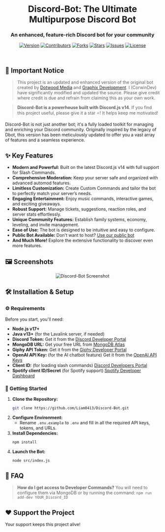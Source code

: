 <p align="center">
  <h1 align="center">Discord-Bot: The Ultimate Multipurpose Discord Bot</h1>
  <h3 align="center">An enhanced, feature-rich Discord bot for your community</h3>
</p>

<p align="center">
  <a href="https://github.com/Liam0413/Discord-Bot"><img src="https://img.shields.io/github/package-json/v/CorwinDev/Discord-Bot?style=flat-square&label=Version" alt="Version"></a>
  <a href="https://github.com/Liam0413/Discord-Bot/graphs/contributors"><img src="https://img.shields.io/github/contributors/CorwinDev/Discord-Bot?style=flat-square&label=Contributors" alt="Contributors"></a>
  <a href="https://github.com/Liam0413/Discord-Bot/network/members"><img src="https://img.shields.io/github/forks/Liam0413/Discord-Bot?style=flat-square&label=Forks" alt="Forks"></a>
  <a href="https://github.com/Liam0413/Discord-Bot/stargazers"><img src="https://img.shields.io/github/stars/Liam0413/Discord-Bot?style=flat-square&label=Stars" alt="Stars"></a>
  <a href="https://github.com/Liam0413/Discord-Bot/issues"><img src="https://img.shields.io/github/issues/Liam0413/Discord-Bot?style=flat-square&label=Issues" alt="Issues"></a>
  <a href="https://github.com/Liam0413/Discord-Bot/blob/master/LICENSE"><img src="https://img.shields.io/github/license/Corwindev/Discord-Bot?style=flat-square&label=License" alt="License"></a>
</p>
<br>


<!-- NOTICE -->
## 📢 Important Notice
>  This project is an updated and enhanced version of the original bot created by [Dotwood Media](https://github.com/DotwoodMedia) and [Graphix Development](https://github.com/GraphixDevelopment). I (CorwinDev) have significantly modified and updated the source. Please give credit where credit is due and refrain from claiming this as your own work.

>  **Discord-Bot is a powerhouse built with Discord.js v14**. If you find this project useful, please give it a star ⭐! It helps keep me motivated!

<!-- ABOUT THE PROJECT -->

Discord-Bot is not just another bot; it's a fully loaded toolkit for managing and enriching your Discord community. Originally inspired by the legacy of Dbot, this version has been meticulously updated to offer you a vast array of features and a seamless experience.

## ✨ Key Features
* **Modern and Powerful:** Built on the latest Discord.js v14 with full support for Slash Commands.
* **Comprehensive Moderation:** Keep your server safe and organized with advanced automod features.
* **Limitless Customization:**  Create Custom Commands and tailor the bot to perfectly match your server’s needs.
* **Engaging Entertainment:** Enjoy music commands, interactive games, and exciting giveaways.
* **Robust Support:** Manage tickets, suggestions, reaction roles, and server stats effortlessly.
* **Unique Community Features:**  Establish family systems, economy, leveling, and invite management.
* **Ease of Use:** The bot is designed to be intuitive and easy to configure.
* **Public Bot Available:**  Don't want to host?  [Use our public bot](https://discord.com/api/oauth2/authorize?client_id=860390761307439114&permissions=8&scope=bot%20applications.commands)
* **And Much More!**  Explore the extensive functionality to discover even more features.

## 🖼️ Screenshots
<p align="center">
    <img src="https://cdn.discordapp.com/attachments/778665159316209748/1055832339328024666/207117434-d98356b1-bf19-418e-9e12-0ef83e0d9a21.png" alt="Discord-Bot Screenshot">
</p>

## 🛠️ Installation & Setup
### ⚙️ Requirements
Before you start, you'll need:
*  **Node.js v17+**
*  **Java v13+** (for the Lavalink server, if needed)
* **Discord Token:** Get it from the [Discord Developer Portal](https://discord.com/developers/applications)
* **MongoDB URL:** Get your free URL from [MongoDB Atlas](https://cloud.mongodb.com/v2/635277bf9f5c7b5620db28a4#clusters)
* **Giphy API Token:** Get it from the [Giphy Developer Portal](https://developers.giphy.com/)
* **OpenAI API Key:**  (for the AI chatbot feature) Get it from the [OpenAI API Keys](https://beta.openai.com/account/api-keys)
* **Client ID:**  (for loading slash commands) [Discord Developers Portal](https://discord.com/developers/applications)
* **Spotify client ID/Secret** (for Spotify support) [Spotify Developer Dashboard](https://developer.spotify.com/dashboard/login)

### 🚀 Getting Started
1. **Clone the Repository:**
    ```bash
    git clone https://github.com/Liam0413/Discord-Bot.git
    ```
2. **Configure Environment:**
    - Rename `.env.example` to `.env` and fill in all the required API keys, tokens, and URLs.
3. **Install Dependencies:**
    ```bash
    npm install
    ```
4. **Launch the Bot:**
    ```bash
    node src/index.js
    ```

## 🤔 FAQ
> **How do I get access to Developer Commands?**  You will need to configure them via MongoDB or by running the command: `npm run add-dev YOUR_Discord_ID`

## ❤️ Support the Project
  Your support keeps this project alive!
